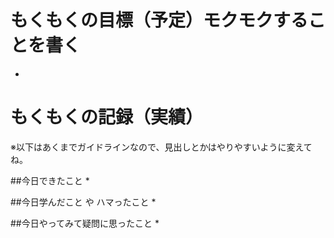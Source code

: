 # もくもくの目標（予定）モクモクすることを書く
*

# もくもくの記録（実績）
※以下はあくまでガイドラインなので、見出しとかはやりやすいように変えてね。

##今日できたこと
*

##今日学んだこと や ハマったこと
*

##今日やってみて疑問に思ったこと
*
